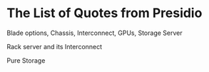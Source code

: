 # The List of Quotes from Presidio

Blade options, Chassis, Interconnect, GPUs, Storage Server

Rack server and its Interconnect

Pure Storage
